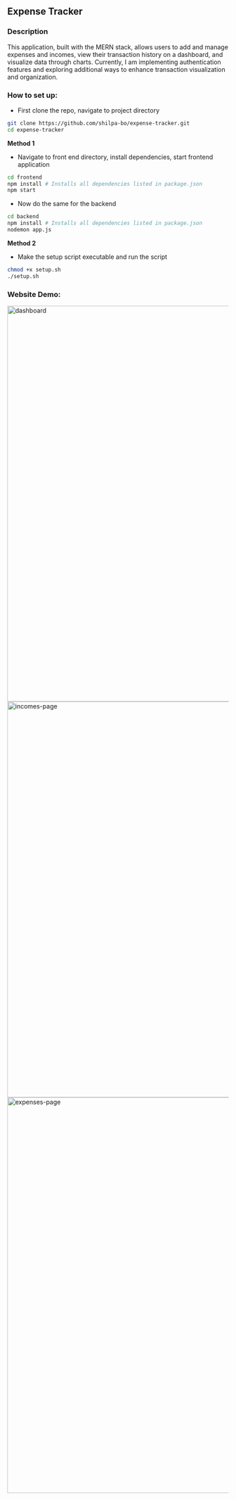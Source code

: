 ## Expense Tracker

### Description
This application, built with the MERN stack, allows users to add and manage expenses and incomes, view their transaction history on a dashboard, and visualize data through charts. Currently, I am implementing authentication features and exploring additional ways to enhance transaction visualization and organization.

### How to set up:
- First clone the repo, navigate to project directory
```bash
git clone https://github.com/shilpa-bo/expense-tracker.git
cd expense-tracker
```
**Method 1**
- Navigate to front end directory, install dependencies, start frontend application
```bash
cd frontend
npm install # Installs all dependencies listed in package.json
npm start
```
- Now do the same for the backend
```bash
cd backend
npm install # Installs all dependencies listed in package.json
nodemon app.js
```
**Method 2**
- Make the setup script executable and run the script
```bash
chmod +x setup.sh
./setup.sh
```

### Website Demo: 
<img width="900" alt="dashboard" src="https://github.com/user-attachments/assets/bf9659eb-6bcc-48b3-b3f8-90f67ee953c5">
<img width="900" alt="incomes-page" src="https://github.com/user-attachments/assets/5382962b-7a47-4725-84c0-848d5ccb4e5f">
<img width="900" alt="expenses-page" src="https://github.com/user-attachments/assets/aeabed28-e063-4b28-bc1b-bade1ef3b3b0">

